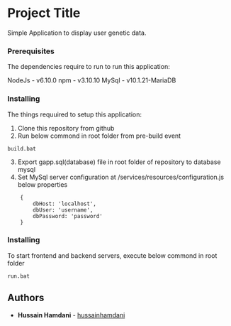 # Project Title

Simple Application to display user genetic data.


### Prerequisites

The dependencies require to run to run this application:

NodeJs - v6.10.0
npm - v3.10.10
MySql - v10.1.21-MariaDB


### Installing

The things requuired to setup this application:

1. Clone this repository from github
2. Run below commond in root folder from pre-build event
```
build.bat
```
3. Export gapp.sql(database) file in root folder of repository to database mysql
4. Set MySql server configuration at <root folder>/services/resources/configuration.js below properties
```
	{
		dbHost: 'localhost',
		dbUser: 'username',
		dbPassword: 'password'
	}
```

### Installing

To start frontend and backend servers, execute below commond in root folder
```
run.bat
```

## Authors

* **Hussain Hamdani** - [hussainhamdani](https://github.com/hussainhamdani)